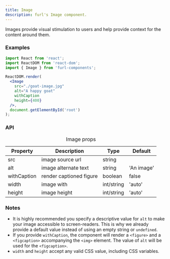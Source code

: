 ```yaml
---
title: Image
description: furl's Image component.
---
```


Images provide visual stimulation to users and help provide context for the content around them.

### Examples

<imageexamples></imageexamples>

```jsx
import React from 'react';
import ReactDOM from 'react-dom';
import { Image } from 'furl-components';

ReactDOM.render(
  <Image
    src="./goat-image.jpg"
    alt="A happy goat"
    withCaption
    height={400}
  />, 
  document.getElementById('root')
);
```

### API

<table>
  <caption>Image props</caption>
  <thead>
    <tr>
      <th>Property</th>
      <th colspan="3">Description</th>
      <th>Type</th>
      <th>Default</th>
    </tr>
  </thead>
  <tbody>
    <tr>
      <td class="font-c">src</td>
      <td colspan="3">image source url</td>
      <td>string</td>
      <td class='font-c'></td>
    </tr>
    <tr>
      <td class="font-c">alt</td>
      <td colspan="3">image alternate text</td>
      <td>string</td>
      <td class='font-c'>'An image'</td>
    </tr>
    <tr>
      <td class="font-c">withCaption</td>
      <td colspan="3">render captioned figure</td>
      <td>boolean</td>
      <td class='font-c'>false</td>
    </tr>
    <tr>
      <td class="font-c">width</td>
      <td colspan="3">image with</td>
      <td>int/string</td>
      <td class='font-c'>'auto'</td>
    </tr>
    <tr>
      <td class="font-c">height</td>
      <td colspan="3">image height</td>
      <td>int/string</td>
      <td class='font-c'>'auto'</td>
    </tr>
  </tbody>
</table>

### Notes

* It is highly recommended you specify a descriptive value for `alt` to make your image accessible to screen-readers. This is why we already provide a default value instead of using an empty string or `undefined`.
* If you provide `withCaption`, the component will render a `<figure>` and a `<figcaption>` accompanying the `<img>` element. The value of `alt` will be used for the `<figcaption>`.
* `width` and `height` accept any valid CSS value, including CSS variables.